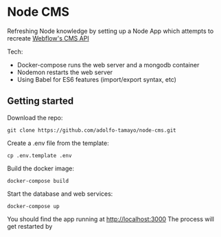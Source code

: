 Node CMS
========

Refreshing Node knowledge by setting up a Node App which attempts to recreate [Webflow's CMS API](https://developers.webflow.com/)

Tech:
- Docker-compose runs the web server and a mongodb container
- Nodemon restarts the web server 
- Using Babel for ES6 features (import/export syntax, etc)

Getting started
---------------

Download the repo:
```
git clone https://github.com/adolfo-tamayo/node-cms.git
```

Create a .env file from the template:
```
cp .env.template .env
```

Build the docker image:
```
docker-compose build
```

Start the database and web services:
```
docker-compose up
```

You should find the app running at [http://localhost:3000](http://localhost:3000)
The process will get restarted by 